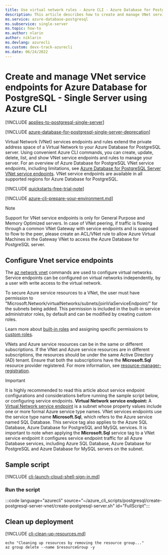 ```yaml
---
title: Use virtual network rules - Azure CLI - Azure Database for PostgreSQL - Single Server
description: This article describes how to create and manage VNet service endpoints and rules for Azure Database for PostgreSQL using Azure CLI command line.
ms.service: azure-database-postgresql
ms.subservice: single-server
ms.topic: how-to
ms.author: nlarin
author: niklarin
ms.devlang: azurecli
ms.custom: devx-track-azurecli
ms.date: 06/24/2022
---
```


# Create and manage VNet service endpoints for Azure Database for PostgreSQL - Single Server using Azure CLI

[!INCLUDE [applies-to-postgresql-single-server](../includes/applies-to-postgresql-single-server.md)]

[!INCLUDE [azure-database-for-postgresql-single-server-deprecation](../includes/azure-database-for-postgresql-single-server-deprecation.md)]

Virtual Network (VNet) services endpoints and rules extend the private address space of a Virtual Network to your Azure Database for PostgreSQL server. Using convenient Azure CLI commands, you can create, update, delete, list, and show VNet service endpoints and rules to manage your server. For an overview of Azure Database for PostgreSQL VNet service endpoints, including limitations, see [Azure Database for PostgreSQL Server VNet service endpoints](concepts-data-access-and-security-vnet.md). VNet service endpoints are available in all supported regions for Azure Database for PostgreSQL.

[!INCLUDE [quickstarts-free-trial-note](~/reusable-content/ce-skilling/azure/includes/quickstarts-free-trial-note.md)]

[!INCLUDE [azure-cli-prepare-your-environment.md](~/reusable-content/azure-cli/azure-cli-prepare-your-environment.md)]

> [!NOTE]
> Support for VNet service endpoints is only for General Purpose and Memory Optimized servers. In case of VNet peering, if traffic is flowing through a common VNet Gateway with service endpoints and is supposed to flow to the peer, please create an ACL/VNet rule to allow Azure Virtual Machines in the Gateway VNet to access the Azure Database for PostgreSQL server.

## Configure Vnet service endpoints

The [az network vnet](/cli/azure/network/vnet) commands are used to configure virtual networks. Service endpoints can be configured on virtual networks independently, by a user with write access to the virtual network.

To secure Azure service resources to a VNet, the user must have permission to "Microsoft.Network/virtualNetworks/subnets/joinViaServiceEndpoint/" for the subnets being added. This permission is included in the built-in service administrator roles, by default and can be modified by creating custom roles.

Learn more about [built-in roles](../../role-based-access-control/built-in-roles.md) and assigning specific permissions to [custom roles](../../role-based-access-control/custom-roles.md).

VNets and Azure service resources can be in the same or different subscriptions. If the VNet and Azure service resources are in different subscriptions, the resources should be under the same Active Directory (AD) tenant. Ensure that both the subscriptions have the **Microsoft.Sql** resource provider registered. For more information, see [resource-manager-registration][resource-manager-portal].

> [!IMPORTANT]
> It is highly recommended to read this article about service endpoint configurations and considerations before running the sample script below, or configuring service endpoints. **Virtual Network service endpoint:** A [Virtual Network service endpoint](../../virtual-network/virtual-network-service-endpoints-overview.md) is a subnet whose property values include one or more formal Azure service type names. VNet services endpoints use the service type name **Microsoft.Sql**, which refers to the Azure service named SQL Database. This service tag also applies to the Azure SQL Database, Azure Database for PostgreSQL and MySQL services. It is important to note when applying the **Microsoft.Sql** service tag to a VNet service endpoint it configures service endpoint traffic for all Azure Database services, including Azure SQL Database, Azure Database for PostgreSQL and Azure Database for MySQL servers on the subnet.

## Sample script

[!INCLUDE [cli-launch-cloud-shell-sign-in.md](~/reusable-content/ce-skilling/azure/includes/cli-launch-cloud-shell-sign-in.md)]

### Run the script

:::code language="azurecli" source="~/azure_cli_scripts/postgresql/create-postgresql-server-vnet/create-postgresql-server.sh" id="FullScript":::

## Clean up deployment

[!INCLUDE [cli-clean-up-resources.md](~/reusable-content/ce-skilling/azure/includes/cli-clean-up-resources.md)]

   ```azurecli
   echo "Cleaning up resources by removing the resource group..."
   az group delete --name $resourceGroup -y
   ```

<!-- Link references, to text, Within this same GitHub repo. -->
[resource-manager-portal]: ../../azure-resource-manager/management/resource-providers-and-types.md
